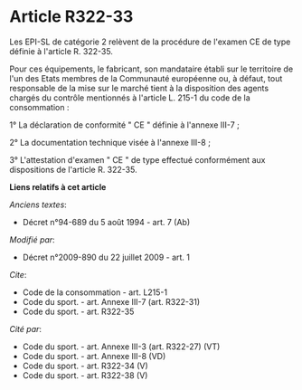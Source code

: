 # Article R322-33

Les EPI-SL de catégorie 2 relèvent de la procédure de l'examen CE de type définie à l'article R. 322-35. 

Pour ces équipements, le fabricant, son mandataire établi sur le territoire de l'un des Etats membres de la Communauté
européenne ou, à défaut, tout responsable de la mise sur le marché tient à la disposition des agents chargés du contrôle
mentionnés à l'article L. 215-1 du code de la consommation : 

1° La déclaration de conformité " CE " définie à l'annexe III-7 ; 

2° La documentation technique visée à l'annexe III-8 ; 

3° L'attestation d'examen " CE " de type effectué conformément aux dispositions de l'article R. 322-35.

**Liens relatifs à cet article**

_Anciens textes_:

  - Décret n°94-689 du 5 août 1994 - art. 7 (Ab)

_Modifié par_:

  - Décret n°2009-890 du 22 juillet 2009 - art. 1

_Cite_:

  - Code de la consommation - art. L215-1
  - Code du sport. - art. Annexe III-7 (art. R322-31)
  - Code du sport. - art. R322-35

_Cité par_:

  - Code du sport. - art. Annexe III-3 (art. R322-27) (VT)
  - Code du sport. - art. Annexe III-8 (VD)
  - Code du sport. - art. R322-34 (V)
  - Code du sport. - art. R322-38 (V)
